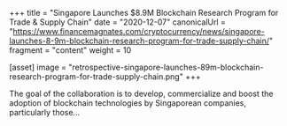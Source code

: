 +++
title = "Singapore Launches $8.9M Blockchain Research Program for Trade & Supply Chain"
date = "2020-12-07"
canonicalUrl = "https://www.financemagnates.com/cryptocurrency/news/singapore-launches-8-9m-blockchain-research-program-for-trade-supply-chain/"
fragment = "content"
weight = 10

[asset]
    image = "retrospective-singapore-launches-89m-blockchain-research-program-for-trade-supply-chain.png"
+++

The goal of the collaboration is to develop, commercialize and boost the 
adoption of blockchain technologies by Singaporean companies, particularly 
those...
